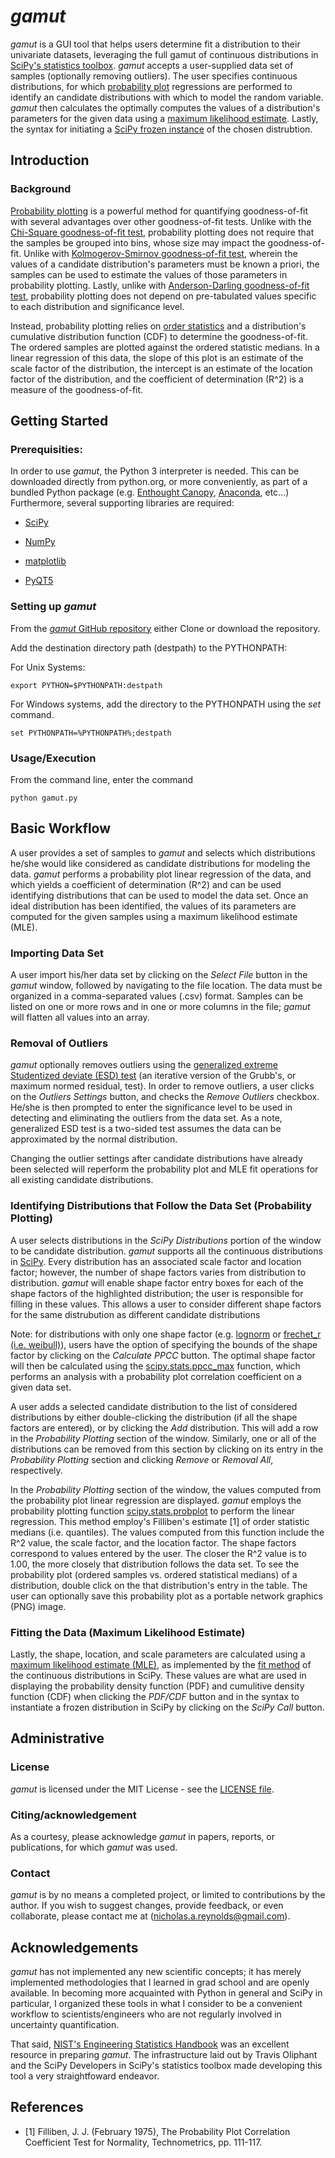 # *gamut*
*gamut* is a GUI tool that helps users determine fit a distribution to their univariate datasets, leveraging the full gamut of continuous distributions in [SciPy's statistics toolbox](https://docs.scipy.org/doc/scipy/reference/stats.html).  *gamut* accepts a user-supplied data set of samples (optionally removing outliers).  The user specifies continuous distributions, for which [probability plot](http://www.itl.nist.gov/div898/handbook/eda/section3/probplot.htm) regressions are performed to identify an candidate distributions with which to model the random variable.  *gamut* then calculates the optimally computes the values of a distribution's parameters for the given data using a [maximum likelihood estimate](http://www.itl.nist.gov/div898/handbook/apr/section4/apr412.htm).  Lastly, the syntax for initiating a [SciPy frozen instance](https://docs.scipy.org/doc/scipy/reference/tutorial/stats.html#freezing-a-distribution) of the chosen  distrubtion.

## Introduction

### Background

[Probability plotting](http://www.itl.nist.gov/div898/handbook/eda/section3/probplot.htm) is a powerful method for quantifying goodness-of-fit with several advantages over other goodness-of-fit tests.  Unlike with the [Chi-Square goodness-of-fit test](http://www.itl.nist.gov/div898/handbook/eda/section3/eda35f.htm), probability plotting does not require that the samples be grouped into bins, whose size may impact the goodness-of-fit.  Unlike with [Kolmogerov-Smirnov goodness-of-fit test](http://www.itl.nist.gov/div898/handbook/eda/section3/eda35g.htm), wherein the values of a candidate distribution's parameters must be known a priori, the samples can be used to estimate the values of those parameters in probability plotting.  Lastly, unlike with [Anderson-Darling goodness-of-fit test](http://www.itl.nist.gov/div898/handbook/eda/section3/eda35e.htm), probability plotting does not depend on pre-tabulated values specific to each distribution and significance level.  

Instead, probability plotting relies on [order statistics](http://www.itl.nist.gov/div898/handbook/prc/section2/prc262.htm) and a distribution's cumulative distribution function (CDF) to determine the goodness-of-fit.  The ordered samples are plotted against the ordered statistic medians.  In a linear regression of this data, the slope of this plot is an estimate of the scale factor of the distribution, the intercept is an estimate of the location factor of the distribution, and the coefficient of determination (R^2) is a measure of the goodness-of-fit.

## Getting Started

### Prerequisities:

In order to use *gamut*, the Python 3 interpreter is needed.  This can be downloaded directly from python.org, or more conveniently, as part of a bundled Python package (e.g. [Enthought Canopy](https://www.enthought.com/product/canopy/), [Anaconda](https://www.anaconda.com/download/), etc...)  Furthermore, several supporting libraries are required:

- [SciPy](https://www.scipy.org/)

- [NumPy](http://www.numpy.org/)

- [matplotlib](https://matplotlib.org/)

- [PyQT5](https://pypi.python.org/pypi/PyQt5)

### Setting up *gamut*

From the [*gamut* GitHub repository](https://github.com/nicholasareynolds/gamut/) either Clone or download the repository.

Add the destination directory path (destpath) to the PYTHONPATH:

For Unix Systems:

```
export PYTHON=$PYTHONPATH:destpath
```

For Windows systems, add the directory to the PYTHONPATH using the *set* command.
```
set PYTHONPATH=%PYTHONPATH%;destpath
```

### Usage/Execution

From the command line, enter the command

```
python gamut.py
```

## Basic Workflow

A user provides a set of samples to *gamut* and selects which distributions he/she would like considered as candidate distributions for modeling the data.  *gamut* performs a probability plot linear regression of the data, and which yields a coefficient of determination (R^2) and can be used identifying distributions that can be used to model the data set.  Once an ideal distribution has been identified, the values of its parameters are computed for the given samples using a maximum likelihood estimate (MLE).  

### Importing Data Set

A user import his/her data set by clicking on the *Select File* button in the *gamut* window, followed by navigating to the file location.  The data must be organized in a comma-separated values (.csv) format.  Samples can be listed on one or more rows and in one or more columns in the file; *gamut* will flatten all values into an array.

### Removal of Outliers
*gamut* optionally removes outliers using the [generalized extreme Studentized deviate (ESD) test](http://www.itl.nist.gov/div898/handbook/eda/section3/eda35h3.htm) (an iterative version of the Grubb's, or maximum normed residual, test).  In order to remove outliers, a user clicks on the *Outliers Settings* button, and checks the *Remove Outliers* checkbox.  He/she is then prompted to enter the significance level to be used in detecting and eliminating the outliers from the data set.  As a note, generalized ESD test is a two-sided test assumes the data can be approximated by the normal distribution.

Changing the outlier settings after candidate distributions have already been selected will reperform the probability plot and MLE fit operations for all existing candidate distributions.

### Identifying Distributions that Follow the Data Set (Probability Plotting)
A user selects distributions in the *SciPy Distributions* portion of the window to be candidate distribution. *gamut* supports all the continuous distributions in [SciPy](https://docs.scipy.org/doc/scipy/reference/stats.html). Every distribution has an associated scale factor and location factor; however, the number of shape factors varies from distribution to distribution.  *gamut* will enable shape factor entry boxes for each of the shape factors of the highlighted distribution; the user is responsible for filling in these values.  This allows a user to consider different shape factors for the same distrubution as different candidate distributions

Note: for distributions with only one shape factor (e.g. [lognorm](https://docs.scipy.org/doc/scipy/reference/generated/scipy.stats.lognorm.html#scipy.stats.lognorm) or [frechet_r (i.e. weibull)](https://docs.scipy.org/doc/scipy/reference/generated/scipy.stats.frechet_r.html#scipy.stats.frechet_r)), users have the option of specifying the bounds of the shape factor by clicking on the *Calculate PPCC* button.  The optimal shape factor will then be calculated using the [scipy.stats.ppcc_max]( https://docs.scipy.org/doc/scipy/reference/generated/scipy.stats.ppcc_max.html) function, which performs an analysis with a probability plot correlation coefficient on a given data set.

A user adds a selected candidate distribution to the list of considered distributions by either double-clicking the distribution (if all the shape factors are entered), or by clicking the *Add* distribution.  This will add a row in the *Probability Plotting* section of the window.  Similarly, one or all of the distributions can be removed from this section by clicking on its entry in the *Probability Plotting* section and clicking *Remove* or *Removal All*, respectively.

In the *Probability Plotting* section of the window, the values computed from the probability plot linear regression are displayed.  *gamut* employs the probability plotting function [scipy.stats.probplot](https://docs.scipy.org/doc/scipy-0.14.0/reference/generated/scipy.stats.probplot.html)  to perform the linear regression.  This method employ's Filliben's estimate [1] of order statistic medians (i.e. quantiles). The values computed from this function include the R^2 value, the scale factor, and the location factor.  The shape factors correspond to values entered by the user.  The closer the R^2 value is to 1.00, the more closely that distribution follows the data set.  To see the probability plot (ordered samples vs. ordered statistical medians) of a distribution, double click on the that distribution's entry in the table.  The user can optionally save this probability plot as a portable network graphics (PNG) image.  

### Fitting the Data (Maximum Likelihood Estimate)

Lastly, the shape, location, and scale parameters are calculated using a [maximum likelihood estimate (MLE)](http://www.itl.nist.gov/div898/handbook/apr/section4/apr412.htm), as implemented by the [fit method](https://docs.scipy.org/doc/scipy/reference/generated/scipy.stats.rv_continuous.fit.html) of the continuous distributions in SciPy.  These values are what are used in displaying the probability density function (PDF) and cumulitive density function (CDF) when clicking the *PDF/CDF* button and in the syntax to instantiate a frozen distribution in SciPy by clicking on the *SciPy Call* button.

## Administrative

### License

*gamut* is licensed under the MIT License - see the [LICENSE file](https://github.com/nicholasareynolds/gamut/LICENSE.md).

### Citing/acknowledgement

As a courtesy, please acknowledge *gamut* in papers, reports, or publications, for which *gamut* was used.

### Contact

*gamut* is by no means a completed project, or limited to contributions by the author.  If you wish to suggest changes, provide feedback, or even collaborate, please contact me at ([nicholas.a.reynolds@gmail.com](mailto:nicholas.a.reynolds@gmail.com)).

## Acknowledgements
*gamut* has not implemented any new scientific concepts; it has merely implemented methodologies that I learned in grad school and are openly available.  In becoming more acquainted with Python in general and SciPy in particular, I organized these tools in what I consider to be a convenient workflow to scientists/engineers who are not regularly involved in uncertainty quantification.

That said, [NIST's Engineering Statistics Handbook](http://www.itl.nist.gov/div898/handbook/index.htm) was an excellent resource in preparing *gamut*.  The infrastructure laid out by Travis Oliphant and the SciPy Developers in SciPy's statistics toolbox made developing this tool a very straightfoward endeavor.   

## References
- [1] Filliben, J. J. (February 1975), The Probability Plot Correlation Coefficient Test for Normality, Technometrics, pp. 111-117.
